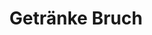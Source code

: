 ---
title: "Getränke Bruch"
url: /ludwigshafen-am-rhein/getraenke-bruch-lagerhausstrasse/
shop: Getränke
---